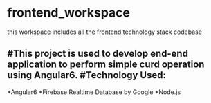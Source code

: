 # frontend_workspace
this workspace includes all the frontend technology stack codebase

#This project is used to develop end-end application to perform simple curd operation using Angular6.
#Technology Used:
----------------
*Angular6
*Firebase Realtime Database by Google
*Node.js
